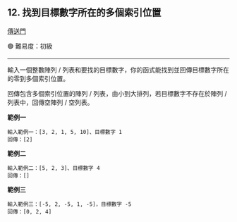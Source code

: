 ## 12. 找到目標數字所在的多個索引位置

[傳送門](https://wehelp.tw/coding/problem/12)

🟢 難易度：初級

---

輸入一個整數陣列 / 列表和要找的目標數字，你的函式能找到並回傳目標數字所在的零到多個索引位置。

回傳包含多個索引位置的陣列 / 列表，由小到大排列，若目標數字不存在於陣列 / 列表中，回傳空陣列 / 空列表。

**範例一**

```
輸入範例一：[3, 2, 1, 5, 10]、目標數字 1
回傳：[2]
```

**範例二**

```
輸入範例二：[5, 2, 3]、目標數字 4
回傳：[]
```

**範例三**

```
輸入範例三：[-5, 2, -5, 1, -5]，目標數字 -5
回傳：[0, 2, 4]
```
